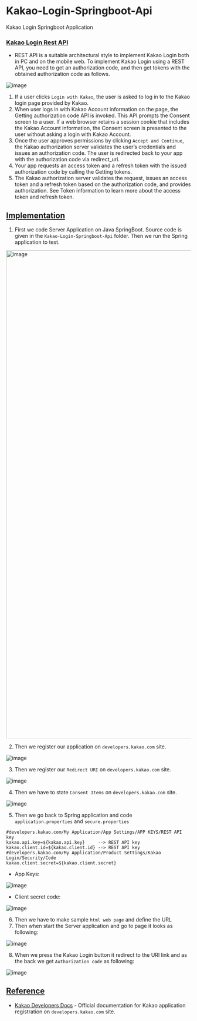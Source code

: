 # Kakao-Login-Springboot-Api
Kakao Login Springboot Application

### [Kakao Login Rest API](https://developers.kakao.com/)

- REST API is a suitable architectural style to implement Kakao Login both in PC and on the mobile web. To implement Kakao Login using a REST API, you need to get an authorization code, and then get tokens with the obtained authorization code as follows.
  
![image](https://github.com/af4092/Kakao-Login-Springboot-Api/assets/24220136/e38289cb-8f84-4f5f-9f30-dd8f842a250e)

1. If a user clicks `Login with Kakao`, the user is asked to log in to the Kakao login page provided by Kakao.
2. When user logs in with Kakao Account information on the page, the Getting authorization code API is invoked. This API prompts the Consent screen to a user. If a web browser retains a session cookie that includes the Kakao Account information, the Consent screen is presented to the user without asking a login with Kakao Account.
3. Once the user approves permissions by clicking `Accept and Continue`, the Kakao authorization server validates the user’s credentials and issues an authorization code. The user is redirected back to your app with the authorization code via redirect_uri.
4. Your app requests an access token and a refresh token with the issued authorization code by calling the Getting tokens.
5. The Kakao authorization server validates the request, issues an access token and a refresh token based on the authorization code, and provides authorization. See Token information to learn more about the access token and refresh token.

## [Implementation]()

1. First we code Server Application on Java SpringBoot. Source code is given in the `Kakao-Login-Springboot-Api` folder. Then we run the Spring application to test.

  <img width="1326" alt="image" src="https://github.com/af4092/Kakao-Login-Springboot-Api/assets/24220136/54ddc0c6-5406-4b86-ba33-ae4004719a24">

2. Then we register our application on `developers.kakao.com` site.

![image](https://github.com/af4092/Kakao-Login-Springboot-Api/assets/24220136/6026692b-f4f8-4c17-b87d-6174d0ac1930)

3. Then we register our `Redirect URI` on `developers.kakao.com` site.

![image](https://github.com/af4092/Kakao-Login-Springboot-Api/assets/24220136/0c17931c-65de-4c6d-9032-05f0a447c22f)

4. Then we have to state `Consent Items` on `developers.kakao.com` site.

![image](https://github.com/af4092/Kakao-Login-Springboot-Api/assets/24220136/19f2aeb7-873f-493f-b526-aea7521db05c)

5. Then we go back to Spring application and code `application.properties` and `secure.properties`

```
#developers.kakao.com/My Application/App Settings/APP KEYS/REST API key
kakao.api.key=${kakao.api.key}     --> REST API key
kakao.client.id=${kakao.client.id} --> REST API key
#developers.kakao.com/My Application/Product Settings/Kakao Login/Security/Code
kakao.client.secret=${kakao.client.secret}
```
- App Keys:

![image](https://github.com/af4092/Kakao-Login-Springboot-Api/assets/24220136/9cf2a13a-fc3a-493d-9a79-934d71818313)

- Client secret code:

![image](https://github.com/af4092/Kakao-Login-Springboot-Api/assets/24220136/a85a3ae9-1513-4646-98a9-b35a338100d5)

6. Then we have to make sample `html web page` and define the URL
7. Then when start the Server application and go to page it looks as following:

![image](https://github.com/af4092/Kakao-Login-Springboot-Api/assets/24220136/f73fed46-3252-4786-9db0-2a49760e5170)

8. When we press the Kakao Login button it redirect to the URI link and as the back we get `Authorization code` as following:
   
![image](https://github.com/af4092/Kakao-Login-Springboot-Api/assets/24220136/7f7e73f0-6916-490f-8749-3bedb9028122)

## [Reference]()

- [Kakao Developers Docs](https://developers.kakao.com/docs/latest/en/index) - Official documentation for Kakao application registration on `developers.kakao.com` site.
